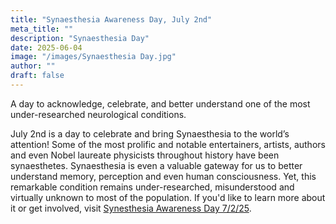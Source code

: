 ```yaml
---
title: "Synaesthesia Awareness Day, July 2nd"
meta_title: ""
description: "Synaesthesia Day"
date: 2025-06-04
image: "/images/Synaesthesia Day.jpg"
author: ""
draft: false
---
```


A day to acknowledge, celebrate, and better understand one of the most under-researched neurological conditions.

July 2nd is a day to celebrate and bring Synaesthesia to the world’s attention! Some of the most prolific and notable entertainers, artists, authors and even Nobel laureate physicists throughout history have been synaesthetes. Synaesthesia is even a valuable gateway for us to better understand memory, perception and even human consciousness. Yet, this remarkable condition remains under-researched, misunderstood and virtually unknown to most of the population. 
If you'd like to learn more about it or get involved, visit [Synesthesia Awareness Day 7/2/25](https://synesthesiaawarenessday.com/).
